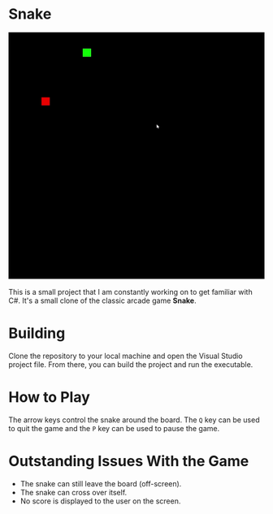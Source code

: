 ﻿# Snake

![Example of Gameplay](./snake/example.gif)

This is a small project that I am constantly working on to get familiar with C#. It's a small clone of the classic arcade game **Snake**.

# Building

Clone the repository to your local machine and open the Visual Studio project file. From there, you can build the project and run the executable.

# How to Play

The arrow keys control the snake around the board. The `Q` key can be used to quit the game and the `P` key can be used to pause the game.

# Outstanding Issues With the Game

- The snake can still leave the board (off-screen).
- The snake can cross over itself.
- No score is displayed to the user on the screen.

